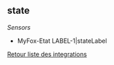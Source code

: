 ## state

*Sensors*
- MyFox-Etat LABEL-1|stateLabel


[Retour liste des integrations](../integration.md)
